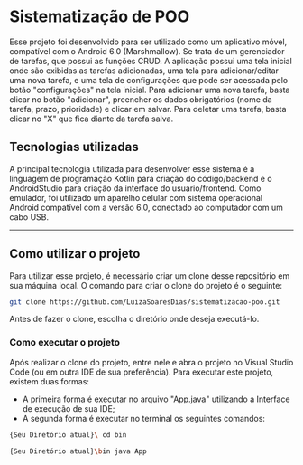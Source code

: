 # Sistematização de POO

Esse projeto foi desenvolvido para ser utilizado como um aplicativo móvel, compatível com o Android 6.0 (Marshmallow). Se trata de um gerenciador de tarefas, que possui as funções CRUD. A aplicação possui uma tela inicial onde são exibidas as tarefas adicionadas, uma tela para adicionar/editar uma nova tarefa, e uma tela de configurações que pode ser acessada pelo botão "configurações" na tela inicial. 
Para adicionar uma nova tarefa, basta clicar no botão "adicionar", preencher os dados obrigatórios (nome da tarefa, prazo, prioridade) e clicar em salvar.
Para deletar uma tarefa, basta clicar no "X" que fica diante da tarefa salva.

## Tecnologias utilizadas

A principal tecnologia utilizada para desenvolver esse sistema é a linguagem de programação Kotlin para criação do código/backend e o AndroidStudio para criação da interface do usuário/frontend. Como emulador, foi utilizado um aparelho celular com sistema operacional Android compatível com a versão 6.0, conectado ao computador com um cabo USB.

------------------------------------------------------------------

## Como utilizar o projeto

Para utilizar esse projeto, é necessário criar um clone desse repositório em sua máquina local. O comando para criar o clone do projeto é o seguinte:

```bash
git clone https://github.com/LuizaSoaresDias/sistematizacao-poo.git
```

Antes de fazer o clone, escolha o diretório onde deseja executá-lo.

### Como executar o projeto

Após realizar o clone do projeto, entre nele e abra o projeto no Visual Studio Code (ou em outra IDE de sua preferência). Para executar este projeto, existem duas formas:

 * A primeira forma é executar no arquivo "App.java" utilizando a Interface de execução de sua IDE;
 * A segunda forma é executar no terminal os seguintes comandos:

```bash
{Seu Diretório atual}\ cd bin
```

```bash
{Seu Diretório atual}\bin java App
```
